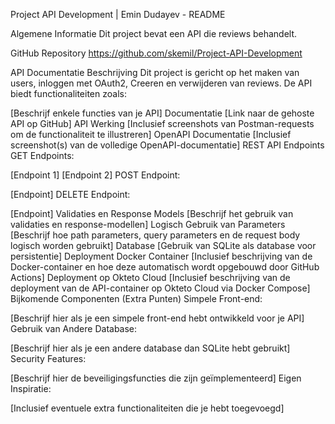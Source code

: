 Project API Development | Emin Dudayev - README

Algemene Informatie
Dit project bevat een API die reviews behandelt.

GitHub Repository
https://github.com/skemil/Project-API-Development

API Documentatie
Beschrijving
Dit project is gericht op het maken van users, inloggen met OAuth2, Creeren en verwijderen van reviews. De API biedt functionaliteiten zoals:

[Beschrijf enkele functies van je API]
Documentatie
[Link naar de gehoste API op GitHub]
API Werking
[Inclusief screenshots van Postman-requests om de functionaliteit te illustreren]
OpenAPI Documentatie
[Inclusief screenshot(s) van de volledige OpenAPI-documentatie]
REST API
Endpoints
GET Endpoints:

[Endpoint 1]
[Endpoint 2]
POST Endpoint:

[Endpoint]
DELETE Endpoint:

[Endpoint]
Validaties en Response Models
[Beschrijf het gebruik van validaties en response-modellen]
Logisch Gebruik van Parameters
[Beschrijf hoe path parameters, query parameters en de request body logisch worden gebruikt]
Database
[Gebruik van SQLite als database voor persistentie]
Deployment
Docker Container
[Inclusief beschrijving van de Docker-container en hoe deze automatisch wordt opgebouwd door GitHub Actions]
Deployment op Okteto Cloud
[Inclusief beschrijving van de deployment van de API-container op Okteto Cloud via Docker Compose]
Bijkomende Componenten (Extra Punten)
Simpele Front-end:

[Beschrijf hier als je een simpele front-end hebt ontwikkeld voor je API]
Gebruik van Andere Database:

[Beschrijf hier als je een andere database dan SQLite hebt gebruikt]
Security Features:

[Beschrijf hier de beveiligingsfuncties die zijn geïmplementeerd]
Eigen Inspiratie:

[Inclusief eventuele extra functionaliteiten die je hebt toegevoegd]
